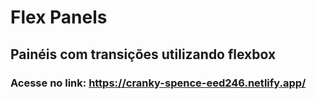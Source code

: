 # Flex Panels

## Painéis com transições utilizando flexbox

### Acesse no link: https://cranky-spence-eed246.netlify.app/